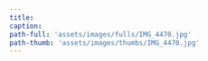 ```yaml
---
title:
caption:
path-full: 'assets/images/fulls/IMG_4470.jpg'
path-thumb: 'assets/images/thumbs/IMG_4470.jpg'
---
```

